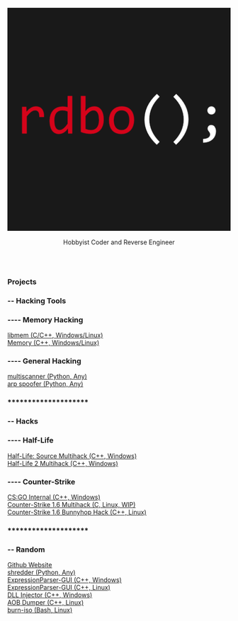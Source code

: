 <p align="center">
  <a href="rdbo.github.io"><img src="https://github.com/rdbo/rdbo/blob/master/rdbo.png"/></a>
</p>

<p align="center">Hobbyist Coder and Reverse Engineer</p>
<br/><br/>

### Projects

### -- Hacking Tools
### ---- Memory Hacking
<a href="https://github.com/rdbo/libmem">libmem (C/C++, Windows/Linux)</a>  
<a href="https://github.com/rdbo/Memory">Memory (C++, Windows/Linux)</a>  
### ---- General Hacking
<a href="https://github.com/rdbo/multiscanner.py">multiscanner (Python, Any)</a>  
<a href="https://github.com/rdbo/arp_spoofer.py">arp spoofer   (Python, Any)</a>  
### \*\*\*\*\*\*\*\*\*\*\*\*\*\*\*\*\*\*\*\*
### -- Hacks
### ---- Half-Life
<a href="https://github.com/rdbo/Half-Life-Source-Multihack">Half-Life: Source Multihack (C++, Windows)</a>  
<a href="https://github.com/rdbo/Half-Life-2-Multihack">Half-Life 2 Multihack (C++, Windows)</a>  

### ---- Counter-Strike
<a href="https://github.com/rdbo/CSGO-Internal">CS:GO Internal (C++, Windows)</a>  
<a href="https://github.com/rdbo/cstrike-multihack-linux">Counter-Strike 1.6 Multihack (C, Linux, WIP)</a>  
<a href="https://github.com/rdbo/multiscanner.py">Counter-Strike 1.6 Bunnyhop Hack (C++, Linux)</a>  
### \*\*\*\*\*\*\*\*\*\*\*\*\*\*\*\*\*\*\*\*
### -- Random
<a href="https://rdbo.github.io">Github Website</a>  
<a href="https://github.com/rdbo/shredder.py">shredder (Python, Any)</a>  
<a href="https://github.com/rdbo/ExpressionParser-GUI">ExpressionParser-GUI (C++, Windows)</a>  
<a href="https://github.com/rdbo/ExpressionParser-GUI-Allegro5">ExpressionParser-GUI (C++, Linux)</a>  
<a href="https://github.com/rdbo/DLL-Injector">DLL Injector (C++, Windows)</a>  
<a href="https://github.com/rdbo/AOB-Dumper-Linux">AOB Dumper (C++, Linux)</a>  
<a href="https://github.com/rdbo/burn-iso">burn-iso (Bash, Linux)</a>  
